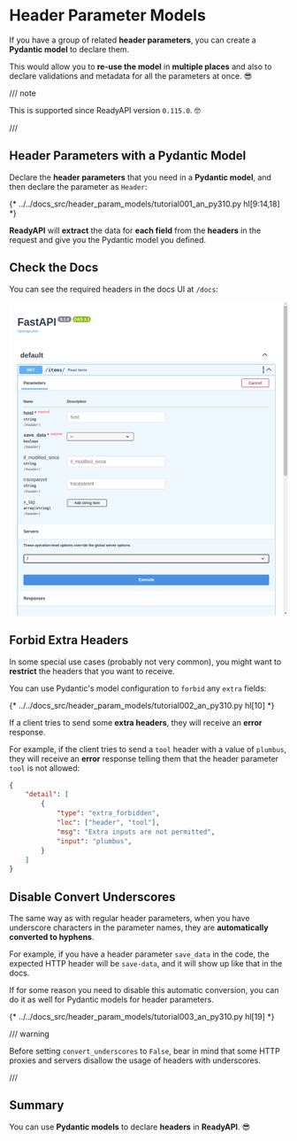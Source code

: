 # Header Parameter Models

If you have a group of related **header parameters**, you can create a **Pydantic model** to declare them.

This would allow you to **re-use the model** in **multiple places** and also to declare validations and metadata for all the parameters at once. 😎

/// note

This is supported since ReadyAPI version `0.115.0`. 🤓

///

## Header Parameters with a Pydantic Model

Declare the **header parameters** that you need in a **Pydantic model**, and then declare the parameter as `Header`:

{* ../../docs_src/header_param_models/tutorial001_an_py310.py hl[9:14,18] *}

**ReadyAPI** will **extract** the data for **each field** from the **headers** in the request and give you the Pydantic model you defined.

## Check the Docs

You can see the required headers in the docs UI at `/docs`:

<div class="screenshot">
<img src="/img/tutorial/header-param-models/image01.png">
</div>

## Forbid Extra Headers

In some special use cases (probably not very common), you might want to **restrict** the headers that you want to receive.

You can use Pydantic's model configuration to `forbid` any `extra` fields:

{* ../../docs_src/header_param_models/tutorial002_an_py310.py hl[10] *}

If a client tries to send some **extra headers**, they will receive an **error** response.

For example, if the client tries to send a `tool` header with a value of `plumbus`, they will receive an **error** response telling them that the header parameter `tool` is not allowed:

```json
{
    "detail": [
        {
            "type": "extra_forbidden",
            "loc": ["header", "tool"],
            "msg": "Extra inputs are not permitted",
            "input": "plumbus",
        }
    ]
}
```

## Disable Convert Underscores

The same way as with regular header parameters, when you have underscore characters in the parameter names, they are **automatically converted to hyphens**.

For example, if you have a header parameter `save_data` in the code, the expected HTTP header will be `save-data`, and it will show up like that in the docs.

If for some reason you need to disable this automatic conversion, you can do it as well for Pydantic models for header parameters.

{* ../../docs_src/header_param_models/tutorial003_an_py310.py hl[19] *}

/// warning

Before setting `convert_underscores` to `False`, bear in mind that some HTTP proxies and servers disallow the usage of headers with underscores.

///

## Summary

You can use **Pydantic models** to declare **headers** in **ReadyAPI**. 😎
